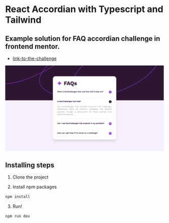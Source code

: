 # React Accordian with Typescript and Tailwind

## Example solution for FAQ accordian challenge in frontend mentor.

- [link-to-the-challenge](https://www.frontendmentor.io/challenges/faq-accordion-wyfFdeBwBz)

![alt text](image.png)

## Installing steps

1. Clone the project

2. Install npm packages

```js
npm install
```

3. Run!

```js
npm run dev
```
